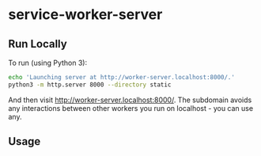 # service-worker-server

## Run Locally

To run (using Python 3):

```sh
echo 'Launching server at http://worker-server.localhost:8000/.'
python3 -m http.server 8000 --directory static
```

And then visit http://worker-server.localhost:8000/. The subdomain avoids any interactions between other workers you run on localhost - you can use any.

## Usage

